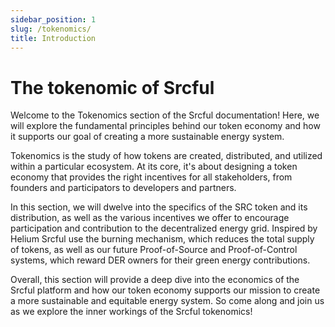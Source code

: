 ```yaml
---
sidebar_position: 1
slug: /tokenomics/
title: Introduction
---
```


# The tokenomic of Srcful

Welcome to the Tokenomics section of the Srcful documentation! Here, we will explore the fundamental principles behind our token economy and how it supports our goal of creating a more sustainable energy system.

Tokenomics is the study of how tokens are created, distributed, and utilized within a particular ecosystem. At its core, it's about designing a token economy that provides the right incentives for all stakeholders, from founders and participators to developers and partners.

In this section, we will dwelve into the specifics of the SRC token and its distribution, as well as the various incentives we offer to encourage participation and contribution to the decentralized energy grid. Inspired by Helium Srcful use the burning mechanism, which reduces the total supply of tokens, as well as our future Proof-of-Source and Proof-of-Control systems, which reward DER owners for their green energy contributions.

Overall, this section will provide a deep dive into the economics of the Srcful platform and how our token economy supports our mission to create a more sustainable and equitable energy system. So come along and join us as we explore the inner workings of the Srcful tokenomics!
